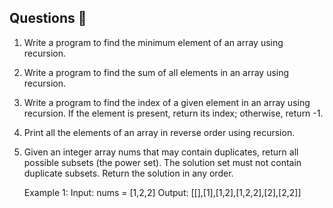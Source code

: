 ## Questions 📝

1. Write a program to find the minimum element of an array using recursion.
2. Write a program to find the sum of all elements in an array using recursion.
3. Write a program to find the index of a given element in an array using recursion. If the element is present, return its index; otherwise, return -1.

4. Print all the elements of an array in reverse order using recursion.

5. Given an integer array nums that may contain duplicates, return all possible subsets (the power set). 
    The solution set must not contain duplicate subsets. Return the solution in any order.
    
    Example 1: 
    Input: nums = [1,2,2] 
    Output: [[],[1],[1,2],[1,2,2],[2],[2,2]] 